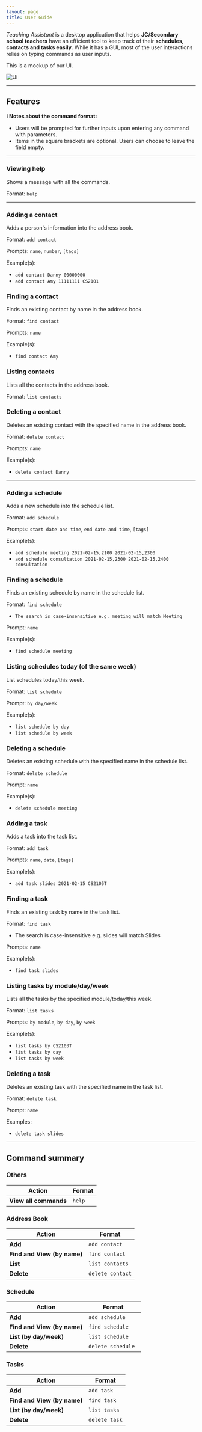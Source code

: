 ```yaml
---
layout: page
title: User Guide
---
```


_Teaching Assistant_ is a desktop application that helps **JC/Secondary school teachers** have an efficient tool to keep
track of their **schedules, contacts and tasks easily.** While it has a GUI, most of the user interactions relies on typing commands as user inputs.

This is a mockup of our UI.

![Ui](images/Ui.png)

---

## Features

**:information_source: Notes about the command format:**<br>

* Users will be prompted for further inputs upon entering any command with parameters.
* Items in the square brackets are optional. Users can choose to leave the field empty.

---

### Viewing help
Shows a message with all the commands.

Format: `help`

---

### Adding a contact
Adds a person's information into the address book.

Format: `add contact`

Prompts: `name`, `number`, `[tags]`

Example(s):
* `add contact Danny 00000000`
* `add contact Amy 11111111 CS2101`

### Finding a contact
Finds an existing contact by name in the address book.

Format: `find contact`

Prompts: `name`

Example(s):
* `find contact Amy`

### Listing contacts
Lists all the contacts in the address book.

Format: `list contacts`

### Deleting a contact
Deletes an existing contact with the specified name in the address book.

Format: `delete contact`

Prompts: `name`

Example(s):
* `delete contact Danny`

---
### Adding a schedule
Adds a new schedule into the schedule list.

Format: `add schedule`

Prompts: `start date and time`, `end date and time`, `[tags]`

Example(s):
* `add schedule meeting 2021-02-15,2100 2021-02-15,2300`
* `add schedule consultation 2021-02-15,2300 2021-02-15,2400 consultation`

### Finding a schedule
Finds an existing schedule by name in the schedule list.

Format: `find schedule`
* `The search is case-insensitive e.g. meeting will match Meeting`

Prompt: `name`

Example(s):
* `find schedule meeting`

### Listing schedules today (of the same week)
List schedules today/this week.

Format: `list schedule`

Prompt: `by day/week`

Example(s):
* `list schedule by day`
* `list schedule by week`

### Deleting a schedule
Deletes an existing schedule with the specified name in the schedule list.

Format: `delete schedule`

Prompt: `name`

Example(s):
* `delete schedule meeting`



### Adding a task
Adds a task into the task list.

Format: `add task`

Prompts: `name`, `date`, `[tags]`

Example(s):
* `add task slides 2021-02-15 CS2105T`

### Finding a task
Finds an existing task by name in the task list.

Format: `find task`
* The search is case-insensitive e.g. slides will match Slides

Prompts: `name`

Example(s):
* `find task slides`

### Listing tasks by module/day/week
Lists all the tasks by the specified module/today/this week.

Format: `list tasks`

Prompts: `by module`, `by day`, `by week`

Example(s):
* `list tasks by CS2103T`
* `list tasks by day`
* `list tasks by week`

### Deleting a task
Deletes an existing task with the specified name in the task list.

Format: `delete task`

Prompt: `name`

Examples:
* `delete task slides`

---

## Command summary

### Others
Action | Format
-------|------------------
**View all commands** | `help`

### Address Book
Action | Format
--------|------------------
**Add** | `add contact`
**Find and View (by name)** | `find contact`
**List** | `list contacts`
**Delete** | `delete contact`

### Schedule
Action | Format
--------|------------------
**Add** | `add schedule`
**Find and View (by name)** | `find schedule`
**List (by day/week)** | `list schedule`
**Delete** | `delete schedule `

### Tasks
Action | Format
--------|------------------
**Add** | `add task`
**Find and View (by name)** | `find task`
**List (by day/week)** | `list tasks`
**Delete** | `delete task`
